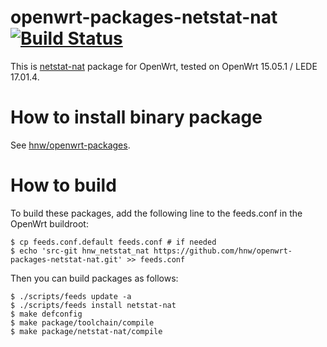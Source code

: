 # openwrt-packages-netstat-nat [![Build Status](https://secure.travis-ci.org/hnw/openwrt-packages-netstat-nat.svg?branch=master)](https://travis-ci.org/hnw/openwrt-packages-netstat-nat)

This is [netstat-nat](http://tweegy.nl/projects/netstat-nat/) package for OpenWrt, tested on OpenWrt 15.05.1 / LEDE 17.01.4.

# How to install binary package

See [hnw/openwrt-packages](https://github.com/hnw/openwrt-packages).

# How to build

To build these packages, add the following line to the feeds.conf in the OpenWrt buildroot:

```
$ cp feeds.conf.default feeds.conf # if needed
$ echo 'src-git hnw_netstat_nat https://github.com/hnw/openwrt-packages-netstat-nat.git' >> feeds.conf
```

Then you can build packages as follows:

```
$ ./scripts/feeds update -a
$ ./scripts/feeds install netstat-nat
$ make defconfig
$ make package/toolchain/compile
$ make package/netstat-nat/compile
```
